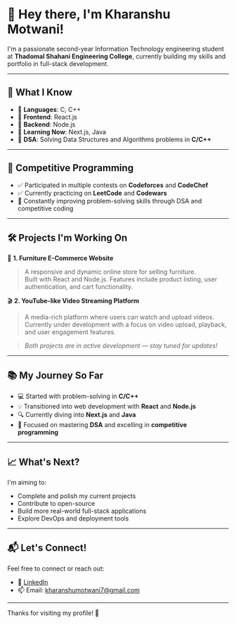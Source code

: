 # 👋 Hey there, I'm Kharanshu Motwani!

I'm a passionate second-year Information Technology engineering student at **Thadomal Shahani Engineering College**, currently building my skills and portfolio in full-stack development.

---

## 🚀 What I Know

- 🔹 **Languages**: C, C++
- 🔹 **Frontend**: React.js
- 🔹 **Backend**: Node.js
- 🔹 **Learning Now**: Next.js, Java
- 🔹 **DSA**: Solving Data Structures and Algorithms problems in **C/C++**

---

## 🧠 Competitive Programming

- ✅ Participated in multiple contests on **Codeforces** and **CodeChef**
- ✅ Currently practicing on **LeetCode** and **Codewars**
- 🏹 Constantly improving problem-solving skills through DSA and competitive coding

---

## 🛠️ Projects I'm Working On

🔨 **1. Furniture E-Commerce Website**  
> A responsive and dynamic online store for selling furniture.  
> Built with React and Node.js. Features include product listing, user authentication, and cart functionality.

🎬 **2. YouTube-like Video Streaming Platform**  
> A media-rich platform where users can watch and upload videos.  
> Currently under development with a focus on video upload, playback, and user engagement features.

> *Both projects are in active development — stay tuned for updates!*

---

## 📚 My Journey So Far

- 💻 Started with problem-solving in **C/C++**
- 💡 Transitioned into web development with **React** and **Node.js**
- 🔍 Currently diving into **Next.js** and **Java**
- 🧠 Focused on mastering **DSA** and excelling in **competitive programming**

---

## 📈 What's Next?

I'm aiming to:
- Complete and polish my current projects
- Contribute to open-source
- Build more real-world full-stack applications
- Explore DevOps and deployment tools

---

## 📬 Let's Connect!

Feel free to connect or reach out:

- 💼 [LinkedIn](https://www.linkedin.com/in/kharanshu-motwani-086659240/) 
- 📫 Email: kharanshumotwani7@gmail.com

---

Thanks for visiting my profile! 🌟
